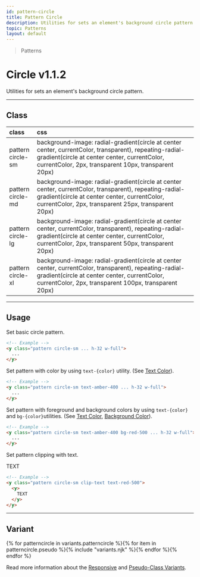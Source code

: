 ```yaml
---
id: pattern-circle
title: Pattern Circle
description: Utilities for sets an element's background circle pattern.
topic: Patterns
layout: default
---
```


> Patterns

# Circle <span class="ml-1 px-2 py-1 text-sm text-gray-600 (dark)text-charcoal-100 bg-gray-300 (dark)bg-gray-600">v1.1.2</span>

Utilities for sets an element's background circle pattern.

---

## Class

| <span class="px-3 py-1 text-white (dark)text-charcoal-100 bg-gray-700 (dark)bg-gray-600 rounded-full">class</span> | <span class="px-3 py-1 text-white (dark)text-charcoal-100 bg-gray-700 (dark)bg-gray-600 rounded-full">css</span> | |
|:--|:--|:-:|
| pattern <br> circle-sm | background-image: radial-gradient(circle at center center, currentColor, transparent), repeating-radial-gradient(circle at center center, currentColor, currentColor, 2px, transparent 10px, transparent 20px) | <y class="pattern circle-sm w-32 h-56"></y> |
| pattern <br> circle-md | background-image: radial-gradient(circle at center center, currentColor, transparent), repeating-radial-gradient(circle at center center, currentColor, currentColor, 2px, transparent 25px, transparent 20px) | <y class="pattern circle-md w-32 h-56"></y> |
| pattern <br> circle-lg | background-image: radial-gradient(circle at center center, currentColor, transparent), repeating-radial-gradient(circle at center center, currentColor, currentColor, 2px, transparent 50px, transparent 20px) | <y class="pattern circle-lg w-32 h-56"></y> |
| pattern <br> circle-xl | background-image: radial-gradient(circle at center center, currentColor, transparent), repeating-radial-gradient(circle at center center, currentColor, currentColor, 2px, transparent 100px, transparent 20px) | <y class="pattern circle-xl w-32 h-56"></y> |

---

## Usage

Set basic circle pattern.

<y class="px-4 my-2 mx-auto w-56">
  <y class="pattern circle-sm h-32"></y>
</y>


```html
<!-- Example -->
<y class="pattern circle-sm ... h-32 w-full">
  ...
</y>
```

Set pattern with color by using `text-{color}` utility. (See [Text Color](/text-color/)).

<y class="px-4 my-2 mx-auto w-56">
  <y class="pattern circle-sm h-32 text-amber-400"></y>
</y>


```html
<!-- Example -->
<y class="pattern circle-sm text-amber-400 ... h-32 w-full">
  ...
</y>
```

Set pattern with foreground and background colors by using `text-{color}` and `bg-{color}`utilities. (See [Text Color](/text-color/), [Background Color](/background-color/)).

<y class="px-4 my-2 mx-auto w-56">
  <y class="pattern circle-sm h-32 text-amber-400 bg-red-500"></y>
</y>


```html
<!-- Example -->
<y class="pattern circle-sm text-amber-400 bg-red-500 ... h-32 w-full">
  ...
</y>
```

Set pattern clipping with text.

<y class="px-4 my-2 mx-auto w-64">
  <y class="pattern circle-sm clip-text text-red-500">
    <y class="text-8xl font-bold">
      TEXT
    </y>
  </y>
</y>

```html
<!-- Example -->
<y class="pattern circle-sm clip-text text-red-500">
  <y>
    TEXT
  </y>
</y>
```

---

## Variant

<y class="flex flex-gap-2 flex-wrap justify-start items-center">{% for patterncircle in variants.patterncircle %}{% for item in patterncircle.pseudo %}{% include "variants.njk" %}{% endfor %}{% endfor %}</y>

Read more information about the [Responsive](/responsive) and [Pseudo-Class Variants](/pseudo-class-variants/).
